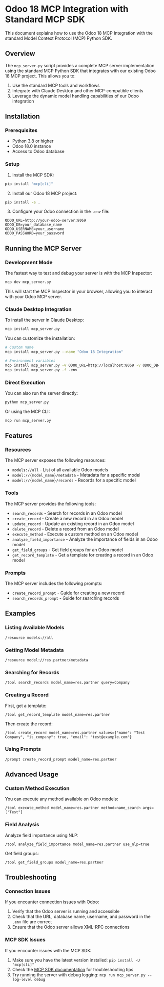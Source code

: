 # Odoo 18 MCP Integration with Standard MCP SDK

This document explains how to use the Odoo 18 MCP Integration with the standard Model Context Protocol (MCP) Python SDK.

## Overview

The `mcp_server.py` script provides a complete MCP server implementation using the standard MCP Python SDK that integrates with our existing Odoo 18 MCP project. This allows you to:

1. Use the standard MCP tools and workflows
2. Integrate with Claude Desktop and other MCP-compatible clients
3. Leverage the dynamic model handling capabilities of our Odoo integration

## Installation

### Prerequisites

- Python 3.8 or higher
- Odoo 18.0 instance
- Access to Odoo database

### Setup

1. Install the MCP SDK:

```bash
pip install "mcp[cli]"
```

2. Install our Odoo 18 MCP project:

```bash
pip install -e .
```

3. Configure your Odoo connection in the `.env` file:

```
ODOO_URL=http://your-odoo-server:8069
ODOO_DB=your_database_name
ODOO_USERNAME=your_username
ODOO_PASSWORD=your_password
```

## Running the MCP Server

### Development Mode

The fastest way to test and debug your server is with the MCP Inspector:

```bash
mcp dev mcp_server.py
```

This will start the MCP Inspector in your browser, allowing you to interact with your Odoo MCP server.

### Claude Desktop Integration

To install the server in Claude Desktop:

```bash
mcp install mcp_server.py
```

You can customize the installation:

```bash
# Custom name
mcp install mcp_server.py --name "Odoo 18 Integration"

# Environment variables
mcp install mcp_server.py -v ODOO_URL=http://localhost:8069 -v ODOO_DB=llmdb18
mcp install mcp_server.py -f .env
```

### Direct Execution

You can also run the server directly:

```bash
python mcp_server.py
```

Or using the MCP CLI:

```bash
mcp run mcp_server.py
```

## Features

### Resources

The MCP server exposes the following resources:

- `models://all` - List of all available Odoo models
- `model://{model_name}/metadata` - Metadata for a specific model
- `model://{model_name}/records` - Records for a specific model

### Tools

The MCP server provides the following tools:

- `search_records` - Search for records in an Odoo model
- `create_record` - Create a new record in an Odoo model
- `update_record` - Update an existing record in an Odoo model
- `delete_record` - Delete a record from an Odoo model
- `execute_method` - Execute a custom method on an Odoo model
- `analyze_field_importance` - Analyze the importance of fields in an Odoo model
- `get_field_groups` - Get field groups for an Odoo model
- `get_record_template` - Get a template for creating a record in an Odoo model

### Prompts

The MCP server includes the following prompts:

- `create_record_prompt` - Guide for creating a new record
- `search_records_prompt` - Guide for searching records

## Examples

### Listing Available Models

```
/resource models://all
```

### Getting Model Metadata

```
/resource model://res.partner/metadata
```

### Searching for Records

```
/tool search_records model_name=res.partner query=Company
```

### Creating a Record

First, get a template:

```
/tool get_record_template model_name=res.partner
```

Then create the record:

```
/tool create_record model_name=res.partner values={"name": "Test Company", "is_company": true, "email": "test@example.com"}
```

### Using Prompts

```
/prompt create_record_prompt model_name=res.partner
```

## Advanced Usage

### Custom Method Execution

You can execute any method available on Odoo models:

```
/tool execute_method model_name=res.partner method=name_search args=["Test"]
```

### Field Analysis

Analyze field importance using NLP:

```
/tool analyze_field_importance model_name=res.partner use_nlp=true
```

Get field groups:

```
/tool get_field_groups model_name=res.partner
```

## Troubleshooting

### Connection Issues

If you encounter connection issues with Odoo:

1. Verify that the Odoo server is running and accessible
2. Check that the URL, database name, username, and password in the `.env` file are correct
3. Ensure that the Odoo server allows XML-RPC connections

### MCP SDK Issues

If you encounter issues with the MCP SDK:

1. Make sure you have the latest version installed: `pip install -U "mcp[cli]"`
2. Check the [MCP SDK documentation](https://modelcontextprotocol.io) for troubleshooting tips
3. Try running the server with debug logging: `mcp run mcp_server.py --log-level debug`